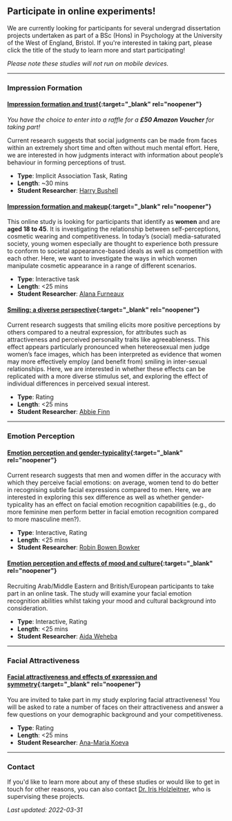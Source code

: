 ## Participate in online experiments!

We are currently looking for participants for several undergrad dissertation projects undertaken as part of a BSc (Hons) in Psychology at the University of the West of England, Bristol. If you're interested in taking part, please click the title of the study to learn more and start participating!

*Please note these studies will not run on mobile devices.*

-----

### Impression Formation

#### [Impression formation and trust](https://uwe.eu.qualtrics.com/jfe/form/SV_cvRR6hJqLYFnuLA){:target="_blank" rel="noopener"}

*You have the choice to enter into a raffle for a **£50 Amazon Voucher** for taking part!*

Current research suggests that social judgments can be made from faces within an extremely short time and often without much mental effort. Here, we are interested in how judgments interact with information about people’s behaviour in forming perceptions of trust.

- **Type**: Implicit Association Task, Rating
- **Length**: ~30 mins
- **Student Researcher**: [Harry Bushell](mailto:Harry2.Bushell@live.uwe.ac.uk)


#### [Impression formation and makeup](https://uwe.eu.qualtrics.com/jfe/form/SV_2l6IS20XCRPYSQ6){:target="_blank" rel="noopener"}

This online study is looking for participants that identify as **women** and are **aged 18 to 45**. It is investigating the relationship between self-perceptions, cosmetic wearing and competitiveness. In today’s (social) media-saturated society, young women especially are thought to experience both pressure to conform to societal appearance-based ideals as well as competition with each other. Here, we want to investigate the ways in which women manipulate cosmetic appearance in a range of different scenarios. 

- **Type**: Interactive task
- **Length**: <25 mins
- **Student Researcher**: [Alana Furneaux](mailto:Alana2.Furneaux@live.uwe.ac.uk)


#### [Smiling: a diverse perspective](https://uwe.eu.qualtrics.com/jfe/form/SV_ewGB27WyAfK5jcq){:target="_blank" rel="noopener"}

Current research suggests that smiling elicits more positive perceptions by others compared to a neutral expression, for attributes such as attractiveness and perceived personality traits like agreeableness. This effect appears particularly pronounced when hetereosexual men judge women’s face images, which has been interpreted as evidence that women may more effectively employ (and benefit from) smiling in inter-sexual relationships. Here, we are interested in whether these effects can be replicated with a more diverse stimulus set, and exploring the effect of individual differences in perceived sexual interest.

- **Type**: Rating
- **Length**: <25 mins
- **Student Researcher**: [Abbie Finn](mailto:abbie2.finn@live.uwe.ac.uk)

-----

### Emotion Perception

#### [Emotion perception and gender-typicality](https://uwe.eu.qualtrics.com/jfe/form/SV_39Nq4ggPY5cKQ0m){:target="_blank" rel="noopener"}

Current research suggests that men and women differ in the accuracy with which they perceive facial emotions: on average, women tend to do better in recognising subtle facial expressions compared to men. Here, we are interested in exploring this sex difference as well as whether gender-typicality has an effect on facial emotion recognition capabilities (e.g., do more feminine men perform better in facial emotion recognition compared to more masculine men?).

- **Type**: Interactive, Rating
- **Length**: <25 mins
- **Student Researcher**: [Robin Bowen Bowker](mailto:Robin2.Bowenbowker@live.uwe.ac.uk)


#### [Emotion perception and effects of mood and culture](https://uwe.eu.qualtrics.com/jfe/form/SV_8Im2gatgD1FALKS){:target="_blank" rel="noopener"}

Recruiting Arab/Middle Eastern and British/European participants to take part in an online task. The study will examine your facial emotion recognition abilities whilst taking your mood and cultural background into consideration. 

- **Type**: Interactive, Rating
- **Length**: <25 mins
- **Student Researcher**: [Aida Weheba](mailto:aida2.weheba@live.uwe.ac.uk)

-----

### Facial Attractiveness

#### [Facial attractiveness and effects of expression and symmetry](https://uwe.eu.qualtrics.com/jfe/form/SV_3IUTLi899RVahXE){:target="_blank" rel="noopener"}

You are invited to take part in my study exploring facial attractiveness! You will be asked to rate a number of faces on their attractiveness and answer a few questions on your demographic background and your competitiveness.

- **Type**: Rating
- **Length**: <25 mins
- **Student Researcher**: [Ana-Maria Koeva](mailto:ana2.koeva@live.uwe.ac.uk)

-----

### Contact

If you'd like to learn more about any of these studies or would like to get in touch for other reasons, you can also contact [Dr. Iris Holzleitner](mailto:Iris.Holzleitner@uwe.ac.uk), who is supervising these projects.

*Last updated: 2022-03-31*
